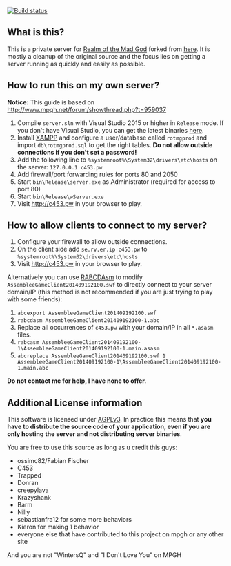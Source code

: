 [![Build status](https://ci.appveyor.com/api/projects/status/imjseh4u5rninkwl?svg=true)](https://ci.appveyor.com/project/mrexodia/fabiano-swagger-of-doom)

## What is this?

This is a private server for [Realm of the Mad God](http://www.realmofthemadgod.com) forked from [here](https://github.com/ossimc82/fabiano-swagger-of-doom). It is mostly a cleanup of the original source and the focus lies on getting a server running as quickly and easily as possible.

## How to run this on my own server?

**Notice:** This guide is based on http://www.mpgh.net/forum/showthread.php?t=959037

1. Compile `server.sln` with Visual Studio 2015 or higher in `Release` mode. If you don't have Visual Studio, you can get the latest binaries [here](https://ci.appveyor.com/project/mrexodia/fabiano-swagger-of-doom/build/artifacts).
2. Install [XAMPP](https://www.apachefriends.org) and configure a user/database called `rotmgprod` and import `db\rotmgprod.sql` to get the right tables. **Do not allow outside connections if you don't set a password!**
3. Add the following line to `%systemroot%\System32\drivers\etc\hosts` on the server: `127.0.0.1 c453.pw`
4. Add firewall/port forwarding rules for ports 80 and 2050
5. Start `bin\Release\server.exe` as Administrator (required for access to port 80)
6. Start `bin\Release\wServer.exe`
7. Visit http://c453.pw in your browser to play.

## How to allow clients to connect to my server?

1. Configure your firewall to allow outside connections.
2. On the client side add `se.rv.er.ip c453.pw` to `%systemroot%\System32\drivers\etc\hosts`
3. Visit http://c453.pw in your browser to play.

Alternatively you can use [RABCDAsm](https://github.com/CyberShadow/RABCDAsm) to modify `AssembleeGameClient201409192100.swf` to directly connect to your server domain/IP (this method is not recommended if you are just trying to play with some friends):

1. `abcexport AssembleeGameClient201409192100.swf`
2. `rabcdasm AssembleeGameClient201409192100-1.abc`
3. Replace all occurrences of `c453.pw` with your domain/IP in all `*.asasm` files.
4. `rabcasm AssembleeGameClient201409192100-1\AssembleeGameClient201409192100-1.main.asasm`
5. `abcreplace AssembleeGameClient201409192100.swf 1 AssembleeGameClient201409192100-1\AssembleeGameClient201409192100-1.main.abc`

**Do not contact me for help, I have none to offer.**

## Additional License information

This software is licensed under [AGPLv3](https://choosealicense.com/licenses/agpl-3.0). In practice this means that **you have to distribute the source code of your application, even if you are only hosting the server and not distributing server binaries**.

You are free to use this source as long as u credit this guys:

- ossimc82/Fabian Fischer
- C453
- Trapped
- Donran
- creepylava
- Krazyshank
- Barm
- Nilly
- sebastianfra12 for some more behaviors
- Kieron for making 1 behavior
- everyone else that have contributed to this project on mpgh or any other site

And you are not "WintersQ" and "I Don't Love You" on MPGH

